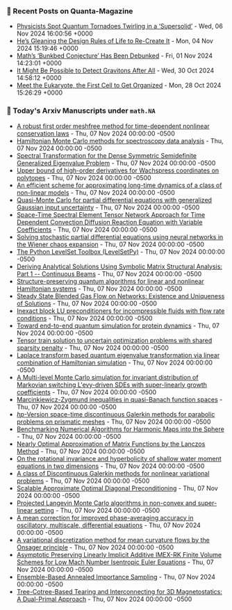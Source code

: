 ### 📝 Recent Posts on Quanta-Magazine
<!-- quanta starts -->
* <a href="https://www.quantamagazine.org/physicists-spot-quantum-tornadoes-twirling-in-a-supersolid-20241106/">Physicists Spot Quantum Tornadoes Twirling in a ‘Supersolid’</a> - Wed, 06 Nov 2024 16:00:56 +0000
* <a href="https://www.quantamagazine.org/hes-gleaning-the-design-rules-of-life-to-re-create-it-20241104/">He’s Gleaning the Design Rules of Life to Re-Create It</a> - Mon, 04 Nov 2024 15:19:46 +0000
* <a href="https://www.quantamagazine.org/maths-bunkbed-conjecture-has-been-debunked-20241101/">Math’s ‘Bunkbed Conjecture’ Has Been Debunked</a> - Fri, 01 Nov 2024 14:23:01 +0000
* <a href="https://www.quantamagazine.org/it-might-be-possible-to-detect-gravitons-after-all-20241030/">It Might Be Possible to Detect Gravitons After All</a> - Wed, 30 Oct 2024 14:58:12 +0000
* <a href="https://www.quantamagazine.org/meet-the-eukaryote-the-first-cell-to-get-organized-20241028/">Meet the Eukaryote, the First Cell to Get Organized</a> - Mon, 28 Oct 2024 15:26:29 +0000
<!-- quanta ends -->

### 📝 Today's Arxiv Manuscripts under ``math.NA``
<!-- arxiv-math-na starts -->
* <a href="https://arxiv.org/abs/2411.03411">A robust first order meshfree method for time-dependent nonlinear conservation laws</a> - Thu, 07 Nov 2024 00:00:00 -0500
* <a href="https://arxiv.org/abs/2411.03523">Hamiltonian Monte Carlo methods for spectroscopy data analysis</a> - Thu, 07 Nov 2024 00:00:00 -0500
* <a href="https://arxiv.org/abs/2411.03534">Spectral Transformation for the Dense Symmetric Semidefinite Generalized Eigenvalue Problem</a> - Thu, 07 Nov 2024 00:00:00 -0500
* <a href="https://arxiv.org/abs/2411.03607">Upper bound of high-order derivatives for Wachspress coordinates on polytopes</a> - Thu, 07 Nov 2024 00:00:00 -0500
* <a href="https://arxiv.org/abs/2411.03689">An efficient scheme for approximating long-time dynamics of a class of non-linear models</a> - Thu, 07 Nov 2024 00:00:00 -0500
* <a href="https://arxiv.org/abs/2411.03793">Quasi-Monte Carlo for partial differential equations with generalized Gaussian input uncertainty</a> - Thu, 07 Nov 2024 00:00:00 -0500
* <a href="https://arxiv.org/abs/2411.04026">Space-Time Spectral Element Tensor Network Approach for Time Dependent Convection Diffusion Reaction Equation with Variable Coefficients</a> - Thu, 07 Nov 2024 00:00:00 -0500
* <a href="https://arxiv.org/abs/2411.03384">Solving stochastic partial differential equations using neural networks in the Wiener chaos expansion</a> - Thu, 07 Nov 2024 00:00:00 -0500
* <a href="https://arxiv.org/abs/2411.03501">The Python LevelSet Toolbox (LevelSetPy)</a> - Thu, 07 Nov 2024 00:00:00 -0500
* <a href="https://arxiv.org/abs/2411.03514">Deriving Analytical Solutions Using Symbolic Matrix Structural Analysis: Part 1 -- Continuous Beams</a> - Thu, 07 Nov 2024 00:00:00 -0500
* <a href="https://arxiv.org/abs/2411.03599">Structure-preserving quantum algorithms for linear and nonlinear Hamiltonian systems</a> - Thu, 07 Nov 2024 00:00:00 -0500
* <a href="https://arxiv.org/abs/2411.03841">Steady State Blended Gas Flow on Networks: Existence and Uniqueness of Solutions</a> - Thu, 07 Nov 2024 00:00:00 -0500
* <a href="https://arxiv.org/abs/2411.03929">Inexact block LU preconditioners for incompressible fluids with flow rate conditions</a> - Thu, 07 Nov 2024 00:00:00 -0500
* <a href="https://arxiv.org/abs/2411.03972">Toward end-to-end quantum simulation for protein dynamics</a> - Thu, 07 Nov 2024 00:00:00 -0500
* <a href="https://arxiv.org/abs/2411.03989">Tensor train solution to uncertain optimization problems with shared sparsity penalty</a> - Thu, 07 Nov 2024 00:00:00 -0500
* <a href="https://arxiv.org/abs/2411.04010">Laplace transform based quantum eigenvalue transformation via linear combination of Hamiltonian simulation</a> - Thu, 07 Nov 2024 00:00:00 -0500
* <a href="https://arxiv.org/abs/2411.04081">A Multi-level Monte Carlo simulation for invariant distribution of Markovian switching L'evy-driven SDEs with super-linearly growth coefficients</a> - Thu, 07 Nov 2024 00:00:00 -0500
* <a href="https://arxiv.org/abs/2411.04119">Marcinkiewicz-Zygmund inequalities in quasi-Banach function spaces</a> - Thu, 07 Nov 2024 00:00:00 -0500
* <a href="https://arxiv.org/abs/1605.01212">$hp$-Version space-time discontinuous Galerkin methods for parabolic problems on prismatic meshes</a> - Thu, 07 Nov 2024 00:00:00 -0500
* <a href="https://arxiv.org/abs/2209.13665">Benchmarking Numerical Algorithms for Harmonic Maps into the Sphere</a> - Thu, 07 Nov 2024 00:00:00 -0500
* <a href="https://arxiv.org/abs/2303.03358">Nearly Optimal Approximation of Matrix Functions by the Lanczos Method</a> - Thu, 07 Nov 2024 00:00:00 -0500
* <a href="https://arxiv.org/abs/2306.07202">On the rotational invariance and hyperbolicity of shallow water moment equations in two dimensions</a> - Thu, 07 Nov 2024 00:00:00 -0500
* <a href="https://arxiv.org/abs/2308.12891">A class of Discontinuous Galerkin methods for nonlinear variational problems</a> - Thu, 07 Nov 2024 00:00:00 -0500
* <a href="https://arxiv.org/abs/2312.15594">Scalable Approximate Optimal Diagonal Preconditioning</a> - Thu, 07 Nov 2024 00:00:00 -0500
* <a href="https://arxiv.org/abs/2312.17077">Projected Langevin Monte Carlo algorithms in non-convex and super-linear setting</a> - Thu, 07 Nov 2024 00:00:00 -0500
* <a href="https://arxiv.org/abs/2404.03964">A mean correction for improved phase-averaging accuracy in oscillatory, multiscale, differential equations</a> - Thu, 07 Nov 2024 00:00:00 -0500
* <a href="https://arxiv.org/abs/2404.11935">A variational discretization method for mean curvature flows by the Onsager principle</a> - Thu, 07 Nov 2024 00:00:00 -0500
* <a href="https://arxiv.org/abs/2409.05854">Asymptotic Preserving Linearly Implicit Additive IMEX-RK Finite Volume Schemes for Low Mach Number Isentropic Euler Equations</a> - Thu, 07 Nov 2024 00:00:00 -0500
* <a href="https://arxiv.org/abs/2401.15645">Ensemble-Based Annealed Importance Sampling</a> - Thu, 07 Nov 2024 00:00:00 -0500
* <a href="https://arxiv.org/abs/2407.21707">Tree-Cotree-Based Tearing and Interconnecting for 3D Magnetostatics: A Dual-Primal Approach</a> - Thu, 07 Nov 2024 00:00:00 -0500
<!-- arxiv-math-na ends -->
